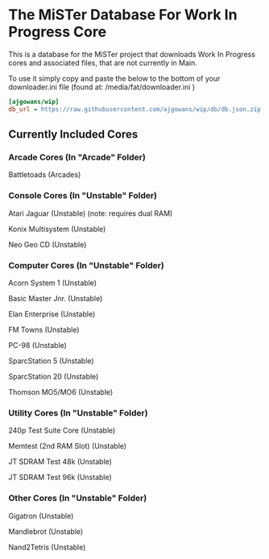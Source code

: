 # The MiSTer Database For Work In Progress Core 

This is a database for the MiSTer project that downloads Work In Progress cores and associated files, that are not currently in Main.

To use it simply copy and paste the below to the bottom of your downloader.ini file (found at: /media/fat/downloader.ini )

```ini
[ajgowans/wip]
db_url = https://raw.githubusercontent.com/ajgowans/wip/db/db.json.zip
```


 ## Currently Included Cores


### Arcade Cores (In "Arcade" Folder)

Battletoads (Arcades)


### Console Cores (In "Unstable" Folder)

Atari Jaguar (Unstable) (note: requires dual RAM)

Konix Multisystem (Unstable)

Neo Geo CD (Unstable)


### Computer Cores (In "Unstable" Folder)

Acorn System 1 (Unstable)

Basic Master Jnr. (Unstable)

Elan Enterprise (Unstable)

FM Towns (Unstable)

PC-98 (Unstable)

SparcStation 5 (Unstable)

SparcStation 20 (Unstable)

Thomson MO5/MO6 (Unstable)


### Utility Cores (In "Unstable" Folder)

240p Test Suite Core (Unstable)

Memtest (2nd RAM Slot) (Unstable)

JT SDRAM Test 48k (Unstable)

JT SDRAM Test 96k (Unstable)


### Other Cores (In "Unstable" Folder)

Gigatron (Unstable)

Mandlebrot (Unstable)

Nand2Tetris (Unstable)

